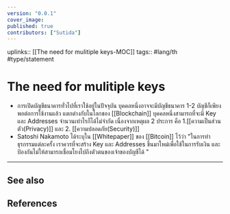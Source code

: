 ```yaml
---
version: "0.0.1"
cover_image:
published: true
contributors: ["Sutida"]
---
```

uplinks:: [[The need for mulitiple keys-MOC]]
tags:: #lang/th #type/statement

# The need for mulitiple keys
- การเปิดบัญชีธนาคารทั่วไปที่เราใช้อยู่ในปัจจุบัน บุคคลหนึ่งอาจจะมีบัญชีธนาคาร 1-2 บัญชีก็เพียงพอต่อการใช้งานแล้ว แตกต่างกับในโลกของ [[Blockchain]] บุคคลหนึ่งสามารถที่จะมี Key และ Addresses จำนวนเท่าไรก็ได้ไม่จำกัด  เนื่องจากเหตุผล 2 ประการ คือ  1.[[ความเป็นส่วนตัว(Privacy)]] และ 2. [[ความปลอดภัย(Security)]]
- Satoshi Nakamoto ได้ระบุใน [[Whitepaper]] ของ [[Bitcoin]] ไว้ว่า  "ในการทำธุรกรรมแต่ละครั้ง เราควรที่จะสร้าง Key และ Addresses ขึ้นมาใหม่เพื่อใช้ในการรับเงิน และป้องกันไม่ให้สามารถเชื่อมโยงไปถึงตัวตนของเจ้าของบัญชีได้ "

---
## See also
## References